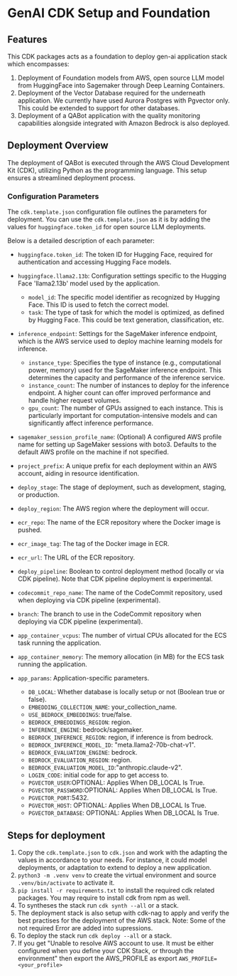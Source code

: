 # GenAI CDK Setup and Foundation

## Features
This CDK packages acts as a foundation to deploy gen-ai application stack which encompasses:   
1. Deployment of Foundation models from AWS, open source LLM model from HuggingFace into Sagemaker through Deep Learning Containers.  
2. Deployment of the Vector Database required for the underneath application. We currently have used Aurora Postgres with Pgvector only. This could be extended to support for other databases.  
3. Deployment of a QABot application with the quality monitoring capabilities alongside integrated with Amazon Bedrock is also deployed.  

## Deployment Overview

The deployment of QABot is executed through the AWS Cloud Development Kit (CDK), utilizing Python as the programming language. This setup ensures a streamlined deployment process.

### Configuration Parameters

The `cdk.template.json` configuration file outlines the parameters for deployment. You can use the `cdk.template.json` as it is by adding the values for `huggingface.token_id` for open source LLM deployments. 

Below is a detailed description of each parameter:

* `huggingface.token_id`: The token ID for Hugging Face, required for authentication and accessing Hugging Face models.

* `huggingface.llama2.13b`: Configuration settings specific to the Hugging Face 'llama2.13b' model used by the application.
    * `model_id`: The specific model identifier as recognized by Hugging Face. This ID is used to fetch the correct model.
    * `task`: The type of task for which the model is optimized, as defined by Hugging Face. This could be text generation, classification, etc.

* `inference_endpoint`: Settings for the SageMaker inference endpoint, which is the AWS service used to deploy machine learning models for inference.
    * `instance_type`: Specifies the type of instance (e.g., computational power, memory) used for the SageMaker inference endpoint. This determines the capacity and performance of the inference service.
    * `instance_count`: The number of instances to deploy for the inference endpoint. A higher count can offer improved performance and handle higher request volumes.
    * `gpu_count`: The number of GPUs assigned to each instance. This is particularly important for computation-intensive models and can significantly affect inference performance.

* `sagemaker_session_profile_name`: (Optional) A configured AWS profile name for setting up SageMaker sessions with boto3. Defaults to the default AWS profile on the machine if not specified.
* `project_prefix`: A unique prefix for each deployment within an AWS account, aiding in resource identification.
* `deploy_stage`: The stage of deployment, such as development, staging, or production.
* `deploy_region`: The AWS region where the deployment will occur.
* `ecr_repo`: The name of the ECR repository where the Docker image is pushed.
* `ecr_image_tag`: The tag of the Docker image in ECR.
* `ecr_url`: The URL of the ECR repository.
* `deploy_pipeline`: Boolean to control deployment method (locally or via CDK pipeline). Note that CDK pipeline deployment is experimental.
* `codecommit_repo_name`: The name of the CodeCommit repository, used when deploying via CDK pipeline (experimental).
* `branch`: The branch to use in the CodeCommit repository when deploying via CDK pipeline (experimental).
* `app_container_vcpus`: The number of virtual CPUs allocated for the ECS task running the application.
* `app_container_memory`: The memory allocation (in MB) for the ECS task running the application.
* `app_params`: Application-specific parameters.
    * `DB_LOCAL`: Whether database is locally setup or not (Boolean true or false).
    * `EMBEDDING_COLLECTION_NAME`: your_collection_name.
    * `USE_BEDROCK_EMBEDDINGS`: true/false.
    * `BEDROCK_EMBEDDINGS_REGION`: region.
    * `INFERENCE_ENGINE`: bedrock/sagemaker.
    * `BEDROCK_INFERENCE_REGION`: region, if inference is from bedrock.
    * `BEDROCK_INFERENCE_MODEL_ID`: "meta.llama2-70b-chat-v1".
    * `BEDROCK_EVALUATION_ENGINE`: bedrock.
    * `BEDROCK_EVALUATION_REGION`: region.
    * `BEDROCK_EVALUATION_MODEL_ID`:"anthropic.claude-v2".
    * `LOGIN_CODE`: initial code for app to get access to.
    * `PGVECTOR_USER`:OPTIONAL: Applies When DB_LOCAL Is True.
    * `PGVECTOR_PASSWORD`:OPTIONAL: Applies When DB_LOCAL Is True.
    * `PGVECTOR_PORT`:5432.
    * `PGVECTOR_HOST`: OPTIONAL: Applies When DB_LOCAL Is True.
    * `PGVECTOR_DATABASE`: OPTIONAL: Applies When DB_LOCAL Is True.

## Steps for deployment
1. Copy the `cdk.template.json` to `cdk.json` and work with the adapting the values in accordance to your needs. For instance, it could model deployments, or adaptation to extend to deploy a new application.  
2. `python3 -m .venv venv` to create the virtual environment and source `.venv/bin/activate` to activate it.  
3. `pip install -r requirements.txt` to install the required cdk related packages. You may require to install cdk from npm as well.  
4. To syntheses the stack run `cdk synth --all` or a stack.  
5. The deployment stack is also setup with cdk-nag to apply and verify the best practises for the deployment of the AWS stack. Note: Some of the not required Error are added into supressions.  
6. To deploy the stack run `cdk deploy --all` or a stack.  
7. If you get "Unable to resolve AWS account to use. It must be either configured when you define your CDK Stack, or through the environment" then export the AWS_PROFILE as export `AWS_PROFILE=<your_profile>`  
